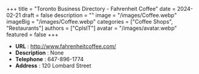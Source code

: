 +++
title = "Toronto Business Directory - Fahrenheit Coffee"
date = 2024-02-21
draft = false
description = ""
image = "/images/Coffee.webp"
imageBig = "/images/Coffee.webp"
categories = ["Coffee Shops", "Restaurants"]
authors = ["CplsIT"]
avatar = "/images/avatar.webp"
featured = false
+++


* **URL** :  http://www.fahrenheitcoffee.com/
* **Description** : None
* **Telephone** : 647-896-1774
* **Address** : 120 Lombard Street